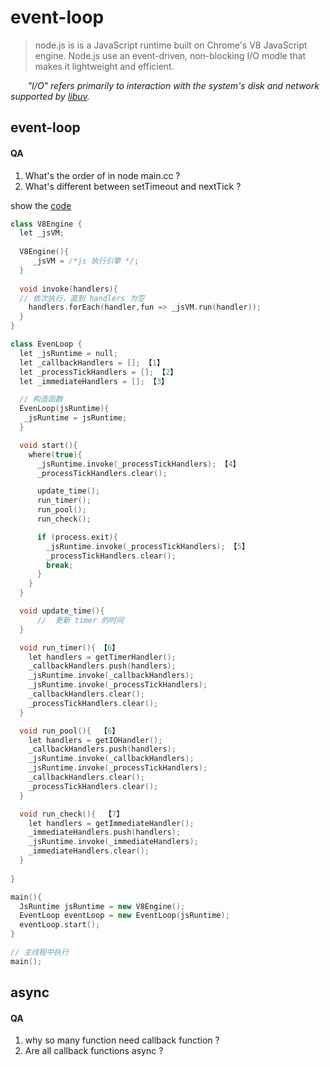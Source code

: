 
# event-loop
> node.js is is a JavaScript runtime built on Chrome's V8 JavaScript engine. Node.js use an event-driven, non-blocking I/O modle that makes it lightweight and efficient. 

&nbsp;&nbsp;&nbsp;&nbsp;&nbsp;&nbsp; *"I/O" refers primarily to interaction with the system's disk and network supported by [libuv](http://libuv.org/).* 

## event-loop

#### QA
1. What's the order of in node main.cc ?
2. What's different between setTimeout and nextTick ?

show the [code](https://link.jianshu.com/?t=https://github.com/nodejs/node/blob/master/src%2Fnode_main.cc)
```c++
class V8Engine {
  let _jsVM;
  
  V8Engine(){
     _jsVM = /*js 执行引擎 */;
  }
  
  void invoke(handlers){
  // 依次执行，直到 handlers 为空
    handlers.forEach(handler,fun => _jsVM.run(handler));
  }
}

class EvenLoop {
  let _jsRuntime = null;
  let _callbackHandlers = []; 【1】
  let _processTickHandlers = []; 【2】
  let _immediateHandlers = []; 【3】

  // 构造函数
  EvenLoop(jsRuntime){
   _jsRuntime = jsRuntime;
  }

  void start(){
    where(true){
      _jsRuntime.invoke(_processTickHandlers); 【4】
      _processTickHandlers.clear();

      update_time();
      run_timer(); 
      run_pool();
      run_check();

      if (process.exit){
        _jsRuntime.invoke(_processTickHandlers); 【5】
        _processTickHandlers.clear();
        break;
      }
    }
  }

  void update_time(){
      //  更新 timer 的时间
  }

  void run_timer(){ 【6】
    let handlers = getTimerHandler(); 
    _callbackHandlers.push(handlers);
    _jsRuntime.invoke(_callbackHandlers);
    _jsRuntime.invoke(_processTickHandlers);
    _callbackHandlers.clear();
    _processTickHandlers.clear();
  }

  void run_pool(){  【6】
    let handlers = getIOHandler(); 
    _callbackHandlers.push(handlers);
    _jsRuntime.invoke(_callbackHandlers);
    _jsRuntime.invoke(_processTickHandlers);
    _callbackHandlers.clear();
    _processTickHandlers.clear();
  }

  void run_check(){  【7】
    let handlers = getImmediateHandler();
    _immediateHandlers.push(handlers);
    _jsRuntime.invoke(_immediateHandlers);
    _immediateHandlers.clear();
  }
 
}

main(){
  JsRuntime jsRuntime = new V8Engine();
  EventLoop eventLoop = new EventLoop(jsRuntime);
  eventLoop.start();
}

// 主线程中执行
main();

```








## async

#### QA
1. why so many function need callback function ?
2. Are all callback functions async ?



